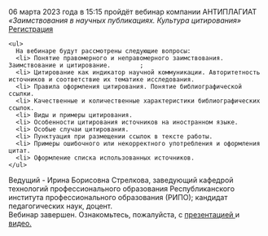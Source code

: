 <p>
      06 марта 2023 года в 15:15 пройдёт вебинар компании АНТИПЛАГИАТ
      <br>
      <i>«Заимствования в научных публикациях. Культура цитирования»</i> &nbsp;
      <a href="https://events.webinar.ru/1176571/2130281467"> Регистрация </a>
    </p>

    <ul>
      На вебинаре будут рассмотрены следующие вопросы:
      <li> Понятие правомерного и неправомерного заимствования. Заимствование и цитирование.        ;
      <li> Цитирование как индикатор научной коммуникации. Авторитетность источников и соответствие их тематике исследования.
      <li> Правила оформления цитирования. Понятие библиографической ссылки.
      <li> Качественные и количественные характеристики библиографических ссылок.
      <li> Виды и примеры цитирования.
      <li> Особенности цитирования источников на иностранном языке.
      <li> Особые случаи цитирования.
      <li> Пунктуация при размещении ссылок в тексте работы.
      <li> Примеры ошибочного или некорректного употребления и оформления цитат.
      <li> Оформление списка использованных источников.
    </ul>
Ведущий - Ирина Борисовна Стрелкова, заведующий кафедрой технологий профессионального образования Республиканского института профессионального образования (РИПО); кандидат педагогических наук, доцент.
<br>
Вебинар завершен. Ознакомьтесь, пожалуйста, с <a href="http://chglib.icp.ac.ru/more/2023.03.06_Zaimstvovanija v nauchnyh publikacijah.pdf"> презентацией </a> и &nbsp; <a href="https://www.youtube.com/watch?v=BtrhkYg0Zjk"> видео. </a>
